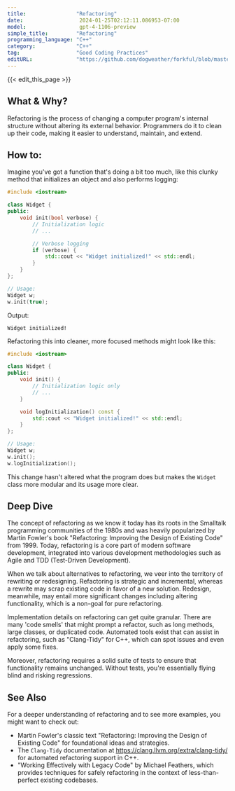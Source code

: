 ```yaml
---
title:                "Refactoring"
date:                  2024-01-25T02:12:11.086953-07:00
model:                 gpt-4-1106-preview
simple_title:         "Refactoring"
programming_language: "C++"
category:             "C++"
tag:                  "Good Coding Practices"
editURL:              "https://github.com/dogweather/forkful/blob/master/content/en/cpp/refactoring.md"
---
```


{{< edit_this_page >}}

## What & Why?

Refactoring is the process of changing a computer program's internal structure without altering its external behavior. Programmers do it to clean up their code, making it easier to understand, maintain, and extend.

## How to:

Imagine you've got a function that's doing a bit too much, like this clunky method that initializes an object and also performs logging:

```C++
#include <iostream>

class Widget {
public:
    void init(bool verbose) {
        // Initialization logic
        // ...

        // Verbose logging
        if (verbose) {
            std::cout << "Widget initialized!" << std::endl;
        }
    }
};

// Usage:
Widget w;
w.init(true);
```

Output:
```
Widget initialized!
```

Refactoring this into cleaner, more focused methods might look like this:

```C++
#include <iostream>

class Widget {
public:
    void init() {
        // Initialization logic only
        // ...
    }

    void logInitialization() const {
        std::cout << "Widget initialized!" << std::endl;
    }
};

// Usage:
Widget w;
w.init();
w.logInitialization();
```

This change hasn't altered what the program does but makes the `Widget` class more modular and its usage more clear.

## Deep Dive

The concept of refactoring as we know it today has its roots in the Smalltalk programming communities of the 1980s and was heavily popularized by Martin Fowler's book "Refactoring: Improving the Design of Existing Code" from 1999. Today, refactoring is a core part of modern software development, integrated into various development methodologies such as Agile and TDD (Test-Driven Development).

When we talk about alternatives to refactoring, we veer into the territory of rewriting or redesigning. Refactoring is strategic and incremental, whereas a rewrite may scrap existing code in favor of a new solution. Redesign, meanwhile, may entail more significant changes including altering functionality, which is a non-goal for pure refactoring.

Implementation details on refactoring can get quite granular. There are many 'code smells' that might prompt a refactor, such as long methods, large classes, or duplicated code. Automated tools exist that can assist in refactoring, such as "Clang-Tidy" for C++, which can spot issues and even apply some fixes.

Moreover, refactoring requires a solid suite of tests to ensure that functionality remains unchanged. Without tests, you're essentially flying blind and risking regressions.

## See Also

For a deeper understanding of refactoring and to see more examples, you might want to check out:

- Martin Fowler's classic text "Refactoring: Improving the Design of Existing Code" for foundational ideas and strategies.
- The `Clang-Tidy` documentation at https://clang.llvm.org/extra/clang-tidy/ for automated refactoring support in C++.
- "Working Effectively with Legacy Code" by Michael Feathers, which provides techniques for safely refactoring in the context of less-than-perfect existing codebases.
